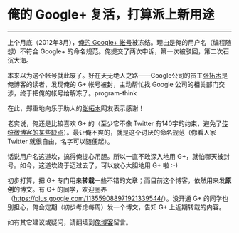 # 俺的 Google+ 复活，打算派上新用途 

-----

 上个月底（2012年3月），[俺的 Google+ 帐号](https://plus.google.com/113559088971921339544/)被冻结。理由是俺的用户名（编程随想）不符合 Google+ 的命名规范。俺提交了两次申诉，第一次被驳回，第二次石沉大海。  
   
 本来以为这个帐号就此废了。好在天无绝人之路——Google公司的员工[张拓木](https://plus.google.com/u/0/103666330728285663839/posts)是俺博客的读者，发现俺的 G+ 帐号被封，主动帮忙找 Google 公司的相关部门交涉，终于把俺的帐号给解冻了。program-think  
   
 在此，郑重地向乐于助人的[张拓木](https://plus.google.com/u/0/103666330728285663839/posts)网友表示感谢！  
   
 老实说，俺还是比较喜欢 G+ 的（至少它不像 Twitter 有140字的约束，避免了[传统微博客的某些缺点](http://program-think.blogspot.com/2012/02/microblog-and-time-management.html)）。最让俺不爽的，就是这个讨厌的命名规范（你看人家 Twitter 就很自由，名字可以随便起）。  
   
 话说用户名这道坎，搞得俺提心吊胆。所以一直不敢深入地用 G+，就怕哪天被封号。如今，这道坎终于迈过去了，可以放心大胆地用 G+ 啦 :-)  
   
 初步打算，把 G+ 专门用来**转载**一些不错的文章；而目前这个博客，依然用来发**原创**的博文。有 G+ 的同学，欢迎圈养（<https://plus.google.com/113559088971921339544/>）。没开通 G+ 的同学也别担心，俺会定期（初步考虑每周）发一个博文，告知 G+ 上近期转载的内容。  
   
 如有其它建议或疑问，请翻墙到[俺博客](http://program-think.blogspot.com/)留言。 